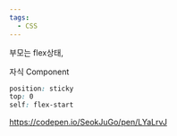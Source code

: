 ```yaml
---
tags:
  - CSS
---
```


부모는 flex상태,

자식 Component
```css
position: sticky  
top: 0  
self: flex-start
```


https://codepen.io/SeokJuGo/pen/LYaLrvJ

